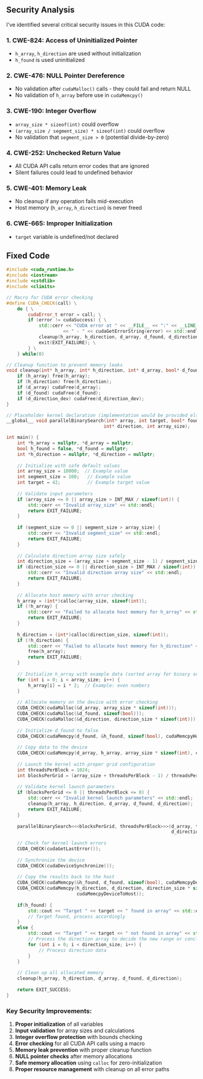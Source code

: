 ## Security Analysis

I've identified several critical security issues in this CUDA code:

### 1. **CWE-824: Access of Uninitialized Pointer**
- `h_array`, `h_direction` are used without initialization
- `h_found` is used uninitialized

### 2. **CWE-476: NULL Pointer Dereference**
- No validation after `cudaMalloc()` calls - they could fail and return NULL
- No validation of `h_array` before use in `cudaMemcpy()`

### 3. **CWE-190: Integer Overflow**
- `array_size * sizeof(int)` could overflow
- `(array_size / segment_size) * sizeof(int)` could overflow
- No validation that `segment_size > 0` (potential divide-by-zero)

### 4. **CWE-252: Unchecked Return Value**
- All CUDA API calls return error codes that are ignored
- Silent failures could lead to undefined behavior

### 5. **CWE-401: Memory Leak**
- No cleanup if any operation fails mid-execution
- Host memory (`h_array`, `h_direction`) is never freed

### 6. **CWE-665: Improper Initialization**
- `target` variable is undefined/not declared

## Fixed Code

```cpp
#include <cuda_runtime.h>
#include <iostream>
#include <cstdlib>
#include <climits>

// Macro for CUDA error checking
#define CUDA_CHECK(call) \
    do { \
        cudaError_t error = call; \
        if (error != cudaSuccess) { \
            std::cerr << "CUDA error at " << __FILE__ << ":" << __LINE__ \
                     << " - " << cudaGetErrorString(error) << std::endl; \
            cleanup(h_array, h_direction, d_array, d_found, d_direction); \
            exit(EXIT_FAILURE); \
        } \
    } while(0)

// Cleanup function to prevent memory leaks
void cleanup(int* h_array, int* h_direction, int* d_array, bool* d_found, int* d_direction_dev) {
    if (h_array) free(h_array);
    if (h_direction) free(h_direction);
    if (d_array) cudaFree(d_array);
    if (d_found) cudaFree(d_found);
    if (d_direction_dev) cudaFree(d_direction_dev);
}

// Placeholder kernel declaration (implementation would be provided elsewhere)
__global__ void parallelBinarySearch(int* array, int target, bool* found, 
                                    int* direction, int array_size);

int main() {
    int *h_array = nullptr, *d_array = nullptr;
    bool h_found = false, *d_found = nullptr;
    int *h_direction = nullptr, *d_direction = nullptr;
    
    // Initialize with safe default values
    int array_size = 10000;  // Example value
    int segment_size = 100;   // Example value
    int target = 42;          // Example target value
    
    // Validate input parameters
    if (array_size <= 0 || array_size > INT_MAX / sizeof(int)) {
        std::cerr << "Invalid array_size" << std::endl;
        return EXIT_FAILURE;
    }
    
    if (segment_size <= 0 || segment_size > array_size) {
        std::cerr << "Invalid segment_size" << std::endl;
        return EXIT_FAILURE;
    }
    
    // Calculate direction array size safely
    int direction_size = (array_size + segment_size - 1) / segment_size;
    if (direction_size <= 0 || direction_size > INT_MAX / sizeof(int)) {
        std::cerr << "Invalid direction array size" << std::endl;
        return EXIT_FAILURE;
    }
    
    // Allocate host memory with error checking
    h_array = (int*)calloc(array_size, sizeof(int));
    if (!h_array) {
        std::cerr << "Failed to allocate host memory for h_array" << std::endl;
        return EXIT_FAILURE;
    }
    
    h_direction = (int*)calloc(direction_size, sizeof(int));
    if (!h_direction) {
        std::cerr << "Failed to allocate host memory for h_direction" << std::endl;
        free(h_array);
        return EXIT_FAILURE;
    }
    
    // Initialize h_array with example data (sorted array for binary search)
    for (int i = 0; i < array_size; i++) {
        h_array[i] = i * 2;  // Example: even numbers
    }
    
    // Allocate memory on the device with error checking
    CUDA_CHECK(cudaMalloc(&d_array, array_size * sizeof(int)));
    CUDA_CHECK(cudaMalloc(&d_found, sizeof(bool)));
    CUDA_CHECK(cudaMalloc(&d_direction, direction_size * sizeof(int)));
    
    // Initialize d_found to false
    CUDA_CHECK(cudaMemcpy(d_found, &h_found, sizeof(bool), cudaMemcpyHostToDevice));
    
    // Copy data to the device
    CUDA_CHECK(cudaMemcpy(d_array, h_array, array_size * sizeof(int), cudaMemcpyHostToDevice));
    
    // Launch the kernel with proper grid configuration
    int threadsPerBlock = 1024;
    int blocksPerGrid = (array_size + threadsPerBlock - 1) / threadsPerBlock;
    
    // Validate kernel launch parameters
    if (blocksPerGrid <= 0 || threadsPerBlock <= 0) {
        std::cerr << "Invalid kernel launch parameters" << std::endl;
        cleanup(h_array, h_direction, d_array, d_found, d_direction);
        return EXIT_FAILURE;
    }
    
    parallelBinarySearch<<<blocksPerGrid, threadsPerBlock>>>(d_array, target, d_found, 
                                                             d_direction, array_size);
    
    // Check for kernel launch errors
    CUDA_CHECK(cudaGetLastError());
    
    // Synchronize the device
    CUDA_CHECK(cudaDeviceSynchronize());
    
    // Copy the results back to the host
    CUDA_CHECK(cudaMemcpy(&h_found, d_found, sizeof(bool), cudaMemcpyDeviceToHost));
    CUDA_CHECK(cudaMemcpy(h_direction, d_direction, direction_size * sizeof(int), 
                          cudaMemcpyDeviceToHost));
    
    if(h_found) {
        std::cout << "Target " << target << " found in array" << std::endl;
        // Target found, process accordingly
    }
    else {
        std::cout << "Target " << target << " not found in array" << std::endl;
        // Process the direction array to decide the new range or conclude the search
        for (int i = 0; i < direction_size; i++) {
            // Process direction data
        }
    }
    
    // Clean up all allocated memory
    cleanup(h_array, h_direction, d_array, d_found, d_direction);
    
    return EXIT_SUCCESS;
}
```

### Key Security Improvements:

1. **Proper initialization** of all variables
2. **Input validation** for array sizes and calculations
3. **Integer overflow protection** with bounds checking
4. **Error checking** for all CUDA API calls using a macro
5. **Memory leak prevention** with proper cleanup function
6. **NULL pointer checks** after memory allocations
7. **Safe memory allocation** using `calloc` for zero-initialization
8. **Proper resource management** with cleanup on all error paths